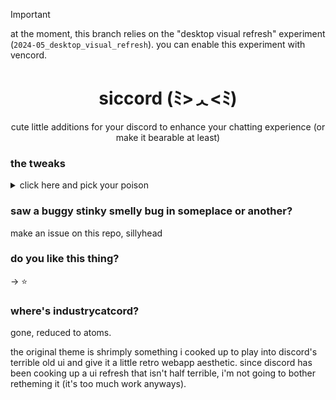 > [!IMPORTANT]  
> at the moment, this branch relies on the "desktop visual refresh" experiment (`2024-05_desktop_visual_refresh`). you can enable this experiment with vencord.

<div align="center">

# siccord (ﾐ>ᆺ<ﾐ)

cute little additions for your discord to enhance your chatting experience (or make it bearable at least)

</div>

### the tweaks

<details>
    <summary>click here and pick your poison</summary>

#### chat bubbles
turns your boring, undistinguishable messages into comfy bubbles

> for your own message bubbles to be right aligned, you need the "ThemeAttributes" vencord plugin
> 
> ![screenshot](https://github.com/user-attachments/assets/6e7af20d-2a42-42e0-96cb-4af3e989718a)


```
https://raw.githubusercontent.com/nvkomata/siccord/main/tweaks/chat-bubbles.css
```

#### compact channel text area
removes the app launcher button and the dedicated gif/sticker buttons

```
https://raw.githubusercontent.com/nvkomata/siccord/main/tweaks/compact-text-area.css
```

#### chat Background
gives your chat an interesting background

```
https://raw.githubusercontent.com/nvkomata/siccord/main/tweaks/chat-background.css
```

#### make everything a square (or polygon)
minecraft

```
https://raw.githubusercontent.com/nvkomata/siccord/main/tweaks/square-off.css
```

</details>

### saw a buggy stinky smelly bug in someplace or another?
make an issue on this repo, sillyhead

### do you like this thing?
-> ⭐

### where's industrycatcord?

gone, reduced to atoms.

the original theme is shrimply something i cooked up to play into discord's terrible old ui and give it a little retro webapp aesthetic. since discord has been cooking up a ui refresh that isn't half terrible, i'm not going to bother retheming it (it's too much work anyways).
